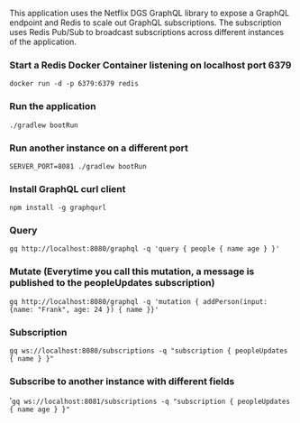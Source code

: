 This application uses the Netflix DGS GraphQL library to expose a GraphQL endpoint and Redis to scale out GraphQL subscriptions.  The subscription uses Redis Pub/Sub to broadcast subscriptions across different instances of the application.

### Start a Redis Docker Container listening on localhost port 6379

`docker run -d -p 6379:6379 redis
`

### Run the application

`./gradlew bootRun`

### Run another instance on a different port

`SERVER_PORT=8081 ./gradlew bootRun`

### Install GraphQL curl client

`npm install -g graphqurl`

### Query

`gq http://localhost:8080/graphql -q 'query { people { name age } }'`

### Mutate (Everytime you call this mutation, a message is published to the peopleUpdates subscription)

`gq http://localhost:8080/graphql -q 'mutation { addPerson(input: {name: "Frank", age: 24 }) { name }}'`

### Subscription

`gq ws://localhost:8080/subscriptions -q "subscription { peopleUpdates { name } }"`

### Subscribe to another instance with different fields

'`gq ws://localhost:8081/subscriptions -q "subscription { peopleUpdates { name age } }"`
